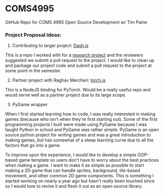# COMS4995
GitHub Repo for COMS 4995 Open Source Development w/ Tim Paine

### Project Proposal ideas:
1. Contributing to larger project: [Dash.js](https://github.com/Dash-Industry-Forum/dash.js?)

This is a repo I worked with for a [research project](https://wimnet.ee.columbia.edu/wp-content/uploads/2020/06/stallion.pdf) and the reviewers suggested we submit a pull request to the project. I would like to clean up and package our project code and submit a pull request to the project at some point in the semester.

2. Partner project with Raghav Mercheri: [torch.js](https://github.com/raghavmecheri/project-proposals-f2020/blob/master/rm3614.md)

This is a NodeJS binding for PyTorch. Would be a really useful repo and would serve well as a partner project due to its large scope.

3. PyGame wrapper

When I first started learning how to code, I was really interested in making games (because who isn't when they're first starting out). Some of the first programming projects I built were made using PyGame because I was taught Python in school and PyGame was rather simple. PyGame is an open source python project for writing games and was a great introduction to making games, but has somewhat of a steep learning curve due to all the factors that go into a game.

To improve upon the experience, I would like to develop a simple OOP-based game template so users don't have to worry about the best practices when making a game. I want to make it as simple as possible to start making a 2D game that can handle sprites, background, tile-based movement, and other common 2D game components. This is something I started working on nearly a year ago but hasn't really been touched since so I would love to revive it and flesh it out as an open source library.

